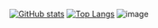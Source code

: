 [![GitHub stats](https://github-readme-stats.vercel.app/api?username=StellarTM&rank_icon=github&show_icons=true&card_width=1200&include_all_commits=true&show=reviews,prs_merged,prs_merged_percentage&theme=dark#gh-dark-mode-only)]([https://github.com/anuraghazra/github-readme-stats](https://github.com/StellarTM))
[![Top Langs](https://github-readme-stats.vercel.app/api/top-langs/?username=StellarTM&layout=compact&theme=dark#gh-dark-mode-only)](https://github.com/VuzZis/VuzZis)
![image](https://github.com/user-attachments/assets/5b654c14-599f-4b18-979d-e0940b884c62)
